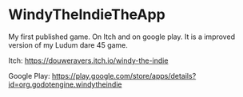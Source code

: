 # WindyTheIndieTheApp

My first published game. On Itch and on google play. It is a improved version of my Ludum dare 45 game.

Itch: https://douweravers.itch.io/windy-the-indie

Google Play: https://play.google.com/store/apps/details?id=org.godotengine.windytheindie

